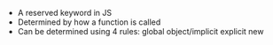 - A reserved keyword in JS
- Determined by how a function is called
- Can be determined using 4 rules:
    global
    object/implicit
    explicit
    new